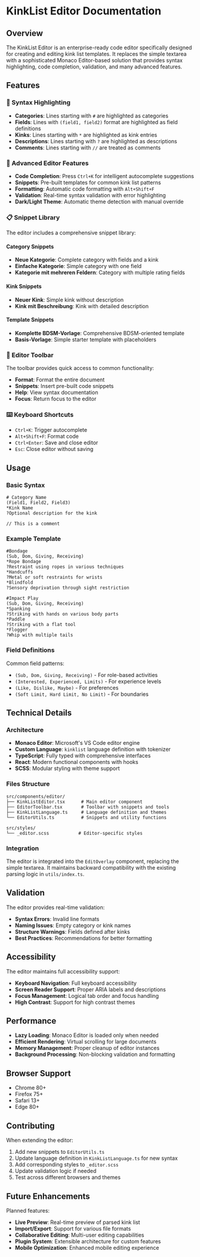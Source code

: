 # KinkList Editor Documentation

## Overview

The KinkList Editor is an enterprise-ready code editor specifically designed for creating and editing kink list templates. It replaces the simple textarea with a sophisticated Monaco Editor-based solution that provides syntax highlighting, code completion, validation, and many advanced features.

## Features

### 🎨 Syntax Highlighting
- **Categories**: Lines starting with `#` are highlighted as categories
- **Fields**: Lines with `(field1, field2)` format are highlighted as field definitions
- **Kinks**: Lines starting with `*` are highlighted as kink entries
- **Descriptions**: Lines starting with `?` are highlighted as descriptions
- **Comments**: Lines starting with `//` are treated as comments

### 🔧 Advanced Editor Features
- **Code Completion**: Press `Ctrl+K` for intelligent autocomplete suggestions
- **Snippets**: Pre-built templates for common kink list patterns
- **Formatting**: Automatic code formatting with `Alt+Shift+F`
- **Validation**: Real-time syntax validation with error highlighting
- **Dark/Light Theme**: Automatic theme detection with manual override

### 📋 Snippet Library
The editor includes a comprehensive snippet library:

#### Category Snippets
- **Neue Kategorie**: Complete category with fields and a kink
- **Einfache Kategorie**: Simple category with one field
- **Kategorie mit mehreren Feldern**: Category with multiple rating fields

#### Kink Snippets
- **Neuer Kink**: Simple kink without description
- **Kink mit Beschreibung**: Kink with detailed description

#### Template Snippets
- **Komplette BDSM-Vorlage**: Comprehensive BDSM-oriented template
- **Basis-Vorlage**: Simple starter template with placeholders

### 🎯 Editor Toolbar
The toolbar provides quick access to common functionality:
- **Format**: Format the entire document
- **Snippets**: Insert pre-built code snippets
- **Help**: View syntax documentation
- **Focus**: Return focus to the editor

### ⌨️ Keyboard Shortcuts
- `Ctrl+K`: Trigger autocomplete
- `Alt+Shift+F`: Format code
- `Ctrl+Enter`: Save and close editor
- `Esc`: Close editor without saving

## Usage

### Basic Syntax

```
# Category Name
(Field1, Field2, Field3)
*Kink Name
?Optional description for the kink

// This is a comment
```

### Example Template

```
#Bondage
(Sub, Dom, Giving, Receiving)
*Rope Bondage
?Restraint using ropes in various techniques
*Handcuffs
?Metal or soft restraints for wrists
*Blindfold
?Sensory deprivation through sight restriction

#Impact Play
(Sub, Dom, Giving, Receiving)
*Spanking
?Striking with hands on various body parts
*Paddle
?Striking with a flat tool
*Flogger
?Whip with multiple tails
```

### Field Definitions
Common field patterns:
- `(Sub, Dom, Giving, Receiving)` - For role-based activities
- `(Interested, Experienced, Limits)` - For experience levels
- `(Like, Dislike, Maybe)` - For preferences
- `(Soft Limit, Hard Limit, No Limit)` - For boundaries

## Technical Details

### Architecture
- **Monaco Editor**: Microsoft's VS Code editor engine
- **Custom Language**: `kinklist` language definition with tokenizer
- **TypeScript**: Fully typed with comprehensive interfaces
- **React**: Modern functional components with hooks
- **SCSS**: Modular styling with theme support

### Files Structure
```
src/components/editor/
├── KinkListEditor.tsx      # Main editor component
├── EditorToolbar.tsx       # Toolbar with snippets and tools
├── KinkListLanguage.ts     # Language definition and themes
└── EditorUtils.ts          # Snippets and utility functions

src/styles/
└── _editor.scss           # Editor-specific styles
```

### Integration
The editor is integrated into the `EditOverlay` component, replacing the simple textarea. It maintains backward compatibility with the existing parsing logic in `utils/index.ts`.

## Validation

The editor provides real-time validation:
- **Syntax Errors**: Invalid line formats
- **Naming Issues**: Empty category or kink names
- **Structure Warnings**: Fields defined after kinks
- **Best Practices**: Recommendations for better formatting

## Accessibility

The editor maintains full accessibility support:
- **Keyboard Navigation**: Full keyboard accessibility
- **Screen Reader Support**: Proper ARIA labels and descriptions
- **Focus Management**: Logical tab order and focus handling
- **High Contrast**: Support for high contrast themes

## Performance

- **Lazy Loading**: Monaco Editor is loaded only when needed
- **Efficient Rendering**: Virtual scrolling for large documents
- **Memory Management**: Proper cleanup of editor instances
- **Background Processing**: Non-blocking validation and formatting

## Browser Support

- Chrome 80+
- Firefox 75+
- Safari 13+
- Edge 80+

## Contributing

When extending the editor:
1. Add new snippets to `EditorUtils.ts`
2. Update language definition in `KinkListLanguage.ts` for new syntax
3. Add corresponding styles to `_editor.scss`
4. Update validation logic if needed
5. Test across different browsers and themes

## Future Enhancements

Planned features:
- **Live Preview**: Real-time preview of parsed kink list
- **Import/Export**: Support for various file formats
- **Collaborative Editing**: Multi-user editing capabilities
- **Plugin System**: Extensible architecture for custom features
- **Mobile Optimization**: Enhanced mobile editing experience
